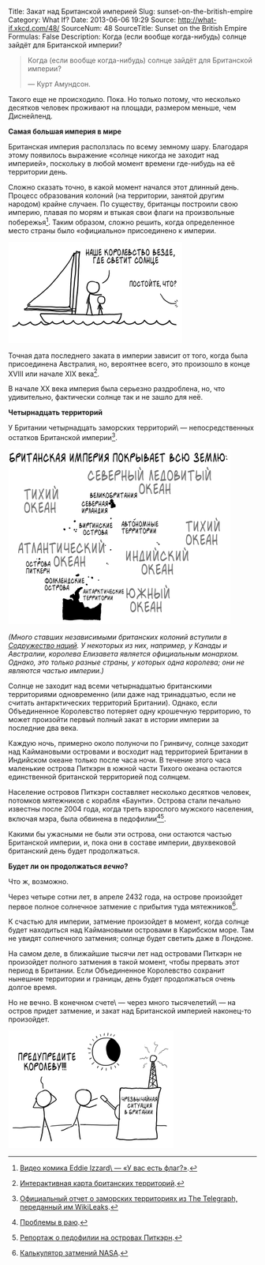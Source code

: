 Title: Закат над Британской империей
Slug: sunset-on-the-british-empire
Category: What If?
Date: 2013-06-06 19:29
Source: http://what-if.xkcd.com/48/
SourceNum: 48
SourceTitle: Sunset on the British Empire
Formulas: False
Description: Когда (если вообще когда-нибудь) солнце зайдёт для Британской империи?

> Когда (если вообще когда-нибудь) солнце зайдёт для Британской империи?
>
> — Курт Амундсон.

Такого еще не происходило. Пока. Но только потому, что несколько десятков человек проживают на площади, размером меньше, чем Диснейленд.

**Самая большая империя в мире**

Британская империя расползлась по всему земному шару. Благодаря этому появилось выражение «солнце никогда не заходит над империей», поскольку в любой момент времени где-нибудь на её территории день.

Сложно сказать точно, в какой момент начался этот длинный день. Процесс образования колоний (на территории, занятой другим народом) крайне случаен. По существу, британцы построили свою империю, плавая по морям и втыкая свои флаги на произвольные побережья[^1]. Таким образом, сложно решить, когда определенное место страны было «официально» присоединено к империи.

![](/uploads/048-sunset-on-the-british-empire/empire_simba_ru.png "«Что это там, в тени?» «Это Франция. Скоро и их захватим.»")

Точная дата последнего заката в империи зависит от того, когда была присоединена Австралия, но, вероятнее всего, это произошло в конце XVIII или начале XIX века[^2].

В начале XX века империя была серьезно раздроблена, но, что удивительно, фактически солнце так и не зашло для неё.

**Четырнадцать территорий**

У Британии четырнадцать заморских территорий\ — непосредственных остатков Британской империи[^3].

![](/uploads/048-sunset-on-the-british-empire/empire_map_ru.png "Карта, показывающая занимаемую территорию в 386/10000 от общей площади Земли.")

_(Много ставших независимыми британских колоний вступили в [Содружество наций][1]. У некоторых из них, например, у Канады и Австралии, королева Елизавета является официальным монархом. Однако, это только разные страны, у которых одна королева; они не являются частью империи.)_

Солнце не заходит над всеми четырнадцатью британскими территориями одновременно (или даже над тринадцатью, если не считать антарктических территорий Британии). Однако, если Объединенное Королевство потеряет одну крошечную территорию, то может произойти первый полный закат в истории империи за последние два века.

Каждую ночь, примерно около полуночи по Гринвичу, солнце заходит над Каймановыми островами и восходит над территорией Британии в Индийском океане только после часа ночи. В течение этого часа маленькие острова Питкэрн в южной части Тихого океана остаются единственной британской территорией под солнцем.

Население островов Питкэрн составляет несколько десятков человек, потомков мятежников с корабля «Баунти». Острова стали печально известны после 2004 года, когда треть взрослого мужского населения, включая мэра, была обвинена в педофилии[^4][^5].

Какими бы ужасными не были эти острова, они остаются частью Британской империи, и, пока они в составе империи, двухвековой британский день будет продолжаться.

**Будет ли он продолжаться _вечно_?**

Что ж, возможно.

Через четыре сотни лет, в апреле 2432 года, на острове произойдет первое полное солнечное затмение с прибытия туда мятежников[^6].

К счастью для империи, затмение произойдет в момент, когда солнце будет находиться над Каймановыми островами в Карибском море. Там не увидят солнечного затмения; солнце будет светить даже в Лондоне.

На самом деле, в ближайшие тысячи лет над островами Питкэрн не произойдет полного затмения в такой момент, чтобы прервать этот период в Британии. Если Объединенное Королевство сохранит нынешние территории и границы, день будет продолжаться очень долгое время.

Но не вечно. В конечном счете\ — через много тысячелетий\ — на остров придет затмение, и закат над Британской империей наконец-то произойдет.

![](/uploads/048-sunset-on-the-british-empire/empire_eclipse_ru.png "Стены Букингемского дворца выложены коробками с надписью «В случае опасности разбить стекло». Внутри каждой коробки\ — чашка чая.")

[^1]: [Видео комика Eddie Izzard\ — «У вас есть флаг?»][2].
[^2]: [Интерактивная карта британских территорий][3].
[^3]: [Официальный отчет о заморских территориях из The Telegraph, переданный им WikiLeaks][4].
[^4]: [Проблемы в раю][5].
[^5]: [Репортаж о педофилии на островах Питкэрн][6].
[^6]: [Калькулятор затмений NASA][7].

[1]: http://en.wikipedia.org/wiki/Commonwealth_of_Nations

[2]: http://www.youtube.com/watch?v=uEx5G-GOS1k

[3]: http://www.bbc.co.uk/radio4/history/empire/map/

[4]: http://www.telegraph.co.uk/news/wikileaks-files/london-wikileaks/8305236/A-GUIDE-TO-THE-BRITISH-OVERSEAS-TERRITORIES.html

[5]: http://www.vanityfair.com/culture/features/2008/01/pitcairn200801

[6]: http://www.npr.org/templates/story/story.php?storyId=103569364

[7]: http://eclipse.gsfc.nasa.gov/JSEX/JSEX-index.html
